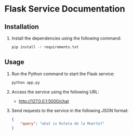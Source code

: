 # Flask Service Documentation

## Installation

1. Install the dependencies using the following command:
    ```bash
    pip install -r requirements.txt
    ```

## Usage

1. Run the Python command to start the Flask service:
    ```bash
    python app.py
    ```

2. Access the service using the following URL:
    - http://127.0.0.1:5000/chat

3. Send requests to the service in the following JSON format:
    ```json
    {
        "query": "what is Ruleta de la Muerte?"
    }
    ```
